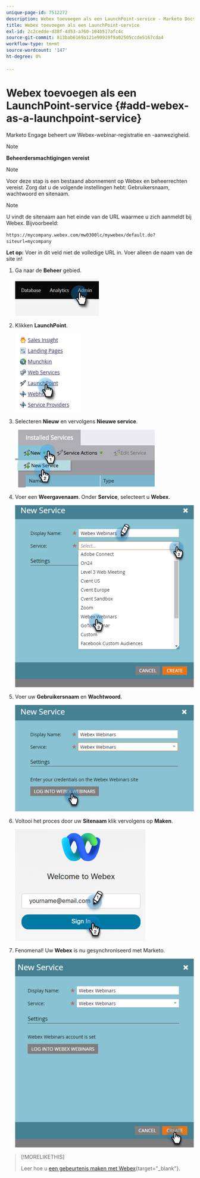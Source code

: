 ```yaml
---
unique-page-id: 7512272
description: Webex toevoegen als een LaunchPoint-service - Marketo Docs - Productdocumentatie
title: Webex toevoegen als een LaunchPoint-service
exl-id: 2c2cedde-d38f-4d53-a760-104b517afc4c
source-git-commit: 813bab6169a121e90919f9a02505ccde5167cda4
workflow-type: tm+mt
source-wordcount: '147'
ht-degree: 0%

---
```


# Webex toevoegen als een LaunchPoint-service {#add-webex-as-a-launchpoint-service}

Marketo Engage beheert uw Webex-webinar-registratie en -aanwezigheid.

>[!NOTE]
>
>**Beheerdersmachtigingen vereist**

>[!NOTE]
>
>Voor deze stap is een bestaand abonnement op Webex en beheerrechten vereist. Zorg dat u de volgende instellingen hebt: Gebruikersnaam, wachtwoord en sitenaam.

>[!NOTE]
>
>U vindt de sitenaam aan het einde van de URL waarmee u zich aanmeldt bij Webex. Bijvoorbeeld:
>
>`https://mycompany.webex.com/mw0300lc/mywebex/default.do?siteurl=mycompany`
>
>**Let op:** Voer in dit veld niet de volledige URL in. Voer alleen de naam van de site in!

1. Ga naar de **Beheer** gebied.

   ![](assets/add-webex-as-a-launchpoint-service-1.png)

1. Klikken **LaunchPoint**.

   ![](assets/add-webex-as-a-launchpoint-service-2.png)

1. Selecteren **Nieuw** en vervolgens **Nieuwe service**.

   ![](assets/add-webex-as-a-launchpoint-service-3.png)

1. Voer een **Weergavenaam**. Onder **Service**, selecteert u **Webex**.

   ![](assets/add-webex-as-a-launchpoint-service-4.png)

1. Voer uw **Gebruikersnaam** en **Wachtwoord**.

   ![](assets/add-webex-as-a-launchpoint-service-5.png)

1. Voltooi het proces door uw **Sitenaam** klik vervolgens op **Maken**.

   ![](assets/add-webex-as-a-launchpoint-service-6.png)

1. Fenomenal! Uw **Webex** is nu gesynchroniseerd met Marketo.

   ![](assets/add-webex-as-a-launchpoint-service-7.png)

>[!MORELIKETHIS]
>
>Leer hoe u [een gebeurtenis maken met Webex](/help/marketo/product-docs/demand-generation/events/create-an-event/create-an-event-with-webex.md){target=&quot;_blank&quot;}.
